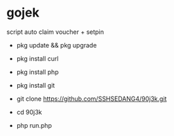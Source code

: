 # gojek
script auto claim voucher + setpin


- pkg update && pkg upgrade

- pkg install curl

- pkg install php

- pkg install git

- git clone https://github.com/SSHSEDANG4/90j3k.git

- cd 90j3k

- php run.php
